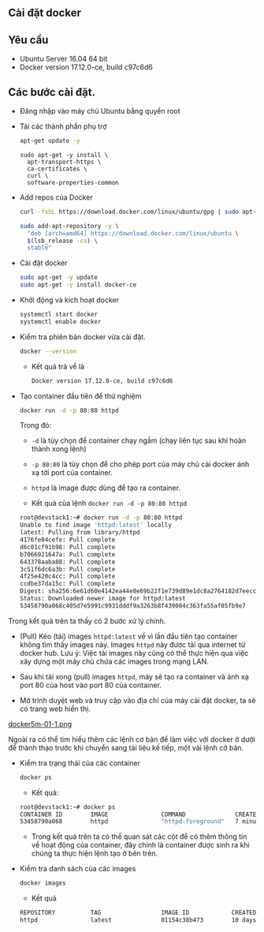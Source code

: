 ## Cài đặt docker

## Yêu cầu
- Ubuntu Server 16.04 64 bit
- Docker version 17.12.0-ce, build c97c6d6

## Các bước cài đặt.
- Đăng nhập vào máy chủ Ubuntu bằng quyền root
- Tải các thành phần phụ trợ

  ```sh
  apt-get update -y
  ```

  ```
  sudo apt-get -y install \
    apt-transport-https \
    ca-certificates \
    curl \
    software-properties-common
  ```
  
- Add repos của Docker

  ```sh
  curl -fsSL https://download.docker.com/linux/ubuntu/gpg | sudo apt-key add -
  ```
  
  ```sh
  sudo add-apt-repository -y \
    "deb [arch=amd64] https://download.docker.com/linux/ubuntu \
    $(lsb_release -cs) \
    stable"
  ```

- Cài đặt docker

  ```sh
  sudo apt-get -y update
  sudo apt-get -y install docker-ce
  ```

- Khởi động và kích hoạt docker 

  ```sh
  systemctl start docker
  systemctl enable docker
  ```

- Kiểm tra phiên bản docker vừa cài đặt.

  ```sh
  docker --version
  ```  
  - Kết quả trả về là 
    ```sh
    Docker version 17.12.0-ce, build c97c6d6
    ```
   
- Tạo container đầu tiên để thử nghiệm

  ```sh
  docker run -d -p 80:80 httpd
  ```  
  Trong đó:
    - `-d` là tùy chọn để container chạy ngầm (chạy liên tục sau khi hoàn thành xong lệnh)
    - `-p 80:80` là tùy chọn để cho phép port của máy chủ cài docker ánh xạ tới port của container.
    - `httpd` là image được dùng để tạo ra container.
  
   - Kết quả của lệnh `docker run -d -p 80:80 httpd`
  
  ```sh
  root@devstack1:~# docker run -d -p 80:80 httpd
  Unable to find image 'httpd:latest' locally
  latest: Pulling from library/httpd
  4176fe04cefe: Pull complete
  d6c01cf91b98: Pull complete
  b7066921647a: Pull complete
  643378aaba88: Pull complete
  3c51f6dc6a3b: Pull complete
  4f25e420c4cc: Pull complete
  ccdbe37da15c: Pull complete
  Digest: sha256:6e61d60e4142ea44e8e69b22f1e739d89e1dc8a2764182d7eecc83a5bb31181e
  Status: Downloaded newer image for httpd:latest
  53458790a068c405d7e5991c9931dddf9a3263b8f439084c363fa55af05fb9e7
  ```
  
Trong kết quả trên ta thấy có 2 bước xử lý chính.
- (Pull) Kéo (tải) images `httpd:latest` về vì lần đầu tiên tạo container không tìm thấy images này. Images `httpd` này được tải qua internet từ docker hub. Lưu ý: Việc tải images này cũng có thể thực hiện qua việc xây dựng một máy chủ chứa các images trong mạng LAN.
- Sau khi tải xong (pull) images `httpd`, máy sẽ tạo ra container và ánh xạ port 80 của host vào port 80 của container.  

- Mở trình duyệt web và truy cập vào địa chỉ của máy cài đặt docker, ta sẽ có trang web hiển thị.

[docker5m-01-1.png](../images/docker5m-01-1.png)

Ngoài ra có thể tìm hiểu thêm các lệnh cơ bản để làm việc với docker ở dưới để thành thạo trước khi chuyển sang tài liệu kế tiếp, một vài lệnh cở bản.

- Kiểm tra trạng thái của các container
  ```sh
  docker ps
  ```
  - Kết quả:
  ```sh
  root@devstack1:~# docker ps
  CONTAINER ID        IMAGE               COMMAND              CREATED             STATUS              PORTS                NAMES
  53458790a068        httpd               "httpd-foreground"   7 minutes ago       Up 7 minutes        0.0.0.0:80->80/tcp   upbeat_tereshkova
  ````
  - Trong kết quả trên ta có thể quan sát các cột để có thêm thông tin về hoạt động của container, đây chính là container được sinh ra khi chúng ta thực hiện lệnh tạo ở bên trên.

- Kiểm tra danh sách của các images

  ```sh
  docker images
  ```
  - Kết quả  
  ```sh
  REPOSITORY          TAG                 IMAGE ID            CREATED             SIZE
  httpd               latest              01154c38b473        10 days ago         177MB
  ````




